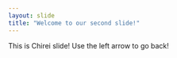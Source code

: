 ```yaml
---
layout: slide
title: "Welcome to our second slide!"
---
```

This is Chirei slide!
Use the left arrow to go back!